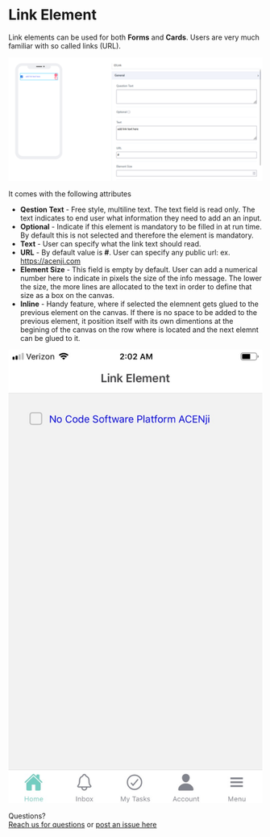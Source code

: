 # Link Element

Link elements can be used for both **Forms** and **Cards**. Users are very much familiar with so called links (URL). 

![image1](../../../../images/cards/elements/link/link1.png)

It comes with the following attributes


- **Qestion Text** - Free style, multiline text. The text field is read only. The text indicates to end user what information they need to add an an input. 
- **Optional** - Indicate if this element is mandatory to be filled in at run time. By default this is not selected and therefore the element is mandatory.
- **Text** - User can specify what the link text should read. 
- **URL** - By default value is **#**. User can specify any public url: ex. https://acenji.com   
- **Element Size** - This field is empty by default. User can add a numerical number here to indicate in pixels the size of the info message. The lower the size, the more lines are allocated to the text in order to define that size as a box on the canvas.
- **Inline** - Handy feature, where if selected the elemnent gets glued to the previous element on the canvas. If there is no space to be added to the previous element, it position itself with its own dimentions at the begining of the canvas on the row where is located and the next elemnt can be glued to it.

![image2](../../../../images/cards/elements/link/link2.jpg)


Questions? <br>  <a href="https://www.acenji.com/contact" target="_blank" rel="noopener">Reach us for questions</a>   or <a href="https://github.com/acenji/acenji-help/issues" target="_blank" rel="noopener">post an issue here</a> 











